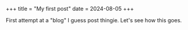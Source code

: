 +++
title = "My first post"
date = 2024-08-05
+++

First attempt at a "blog" I guess post thingie. Let's see how this goes.